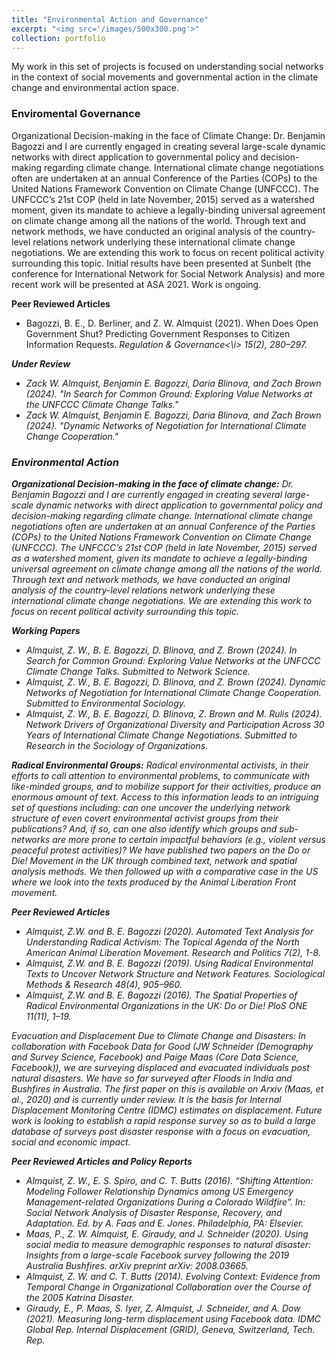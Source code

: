 ```yaml
---
title: "Environmental Action and Governance"
excerpt: "<img src='/images/500x300.png'>"
collection: portfolio
---
```


My work in this set of projects is focused on understanding social networks in the context of social movements and governmental action in the climate change and environmental action space. 

### Enviromental Governance

Organizational Decision-making in the face of Climate Change: Dr. Benjamin Bagozzi and I are currently engaged in creating several large-scale dynamic networks with direct application to governmental policy and decision-making regarding climate change. International climate change negotiations often are undertaken at an annual Conference of the Parties (COPs) to the United Nations Framework Convention on Climate Change (UNFCCC). The UNFCCC’s 21st COP (held in late November, 2015) served as a watershed moment, given its mandate to achieve a legally-binding universal agreement on climate change among all the nations of the world. Through text and network methods, we have conducted an original analysis of the country-level relations network underlying these international climate change negotiations. We are extending this work to focus on recent political activity surrounding this topic. Initial results have been presented at Sunbelt (the conference for International Network for Social Network Analysis) and more recent work will be presented at ASA 2021. Work is ongoing.

<b>Peer Reviewed Articles</b>

* Bagozzi, B. E., D. Berliner, and Z. W. Almquist (2021). When Does Open Government Shut? Predicting Government Responses to Citizen Information Requests. <i>Regulation & Governance<\i> 15(2), 280–297.

<b>Under Review</b>

* Zack W. Almquist, Benjamin E. Bagozzi, Daria Blinova, and Zach Brown (2024). "In Search for Common Ground: Exploring Value Networks at the UNFCCC Climate Change Talks."
* Zack W. Almquist, Benjamin E. Bagozzi, Daria Blinova, and Zach Brown (2024). "Dynamic Networks of Negotiation for International Climate Change
Cooperation."


### Environmental Action

<b>Organizational Decision-making in the face of climate change:</b> Dr. Benjamin Bagozzi and I are currently engaged in creating several large-scale dynamic networks with direct application to governmental policy and decision-making regarding climate change. International climate change negotiations often are undertaken at an annual Conference of the Parties (COPs) to the United Nations Framework Convention on Climate Change (UNFCCC). The UNFCCC’s 21st COP (held in late November, 2015) served as a watershed moment, given its mandate to achieve a legally-binding universal agreement on climate change among all the nations of the world. Through text and network methods, we have conducted an original analysis of the country-level relations network underlying these international climate change negotiations. We are extending this work to focus on recent political activity surrounding this topic.

<b>Working Papers</b>

* Almquist, Z. W., B. E. Bagozzi, D. Blinova, and Z. Brown (2024). In Search for Common Ground: Exploring
Value Networks at the UNFCCC Climate Change Talks. Submitted to Network Science.
* Almquist, Z. W., B. E. Bagozzi, D. Blinova, and Z. Brown (2024). Dynamic Networks of Negotiation for International Climate Change Cooperation. Submitted to Environmental Sociology.
* Almquist, Z. W., B. E. Bagozzi, D. Blinova, Z. Brown and M. Rulis (2024). Network Drivers of Organizational Diversity and Participation Across 30 Years of International Climate Change Negotiations. Submitted to Research in the Sociology of Organizations.


<b>Radical Environmental Groups:</b> Radical environmental activists, in their efforts to call attention to environmental problems, to communicate with like-minded groups, and to mobilize support for their activities, produce an enormous amount of text. Access to this information leads to an intriguing set of questions including: can one uncover the underlying network structure of even covert environmental activist groups from their publications? And, if so, can one also identify which groups and sub-networks are more prone to certain impactful behaviors (e.g., violent versus peaceful protest activities)? We have published two papers on the Do or Die! Movement in the UK through combined text, network and spatial analysis methods. We then followed up with a comparative case in the US where we look into the texts produced by the Animal Liberation Front  movement.

<b>Peer Reviewed Articles</b>

* Almquist, Z.W. and B. E. Bagozzi (2020). Automated Text Analysis for Understanding Radical Activism: The Topical Agenda of the North American Animal Liberation Movement. <i>Research and Politics</i> 7(2), 1-8.
* Almquist, Z.W. and B. E. Bagozzi (2019). Using Radical Environmental Texts to Uncover Network Structure and Network Features. <i>Sociological Methods & Research</i> 48(4), 905–960.
* Almquist, Z.W. and B. E. Bagozzi (2016). The Spatial Properties of Radical Environmental Organizations in the UK: Do or Die! <i>PloS ONE</i> 11(11), 1–19.


*Evacuation and Displacement Due to Climate Change and Disasters:* In collaboration with Facebook Data for Good (JW Schneider (Demography and Survey Science, Facebook) and Paige Maas (Core Data Science, Facebook)), we  are surveying displaced and evacuated individuals post natural disasters. We have so far surveyed after Floods in India and Bushfires in Australia. The first paper on this is available on Arxiv (Maas, et al., 2020) and is currently under review. It is the basis for Internal Displacement Monitoring Centre (IDMC) estimates on displacement. Future work is looking to establish a rapid response survey so as to build a large database of surveys post disaster response with a focus on evacuation, social and economic impact.

<b>Peer Reviewed Articles and Policy Reports</b>

* Almquist, Z. W., E. S. Spiro, and C. T. Butts (2016). “Shifting Attention: Modeling Follower Relationship Dynamics among US Emergency Management-related Organizations During a Colorado Wildfire”. In: Social Network Analysis of Disaster Response, Recovery, and Adaptation. Ed. by A. Faas and E. Jones. Philadelphia,
PA: Elsevier.
* Maas, P., Z. W. Almquist, E. Giraudy, and J. Schneider (2020). Using social media to measure demographic responses to natural disaster: Insights from a large-scale Facebook survey following the 2019 Australia
Bushfires. arXiv preprint arXiv: 2008.03665.
* Almquist, Z. W. and C. T. Butts (2014). Evolving Context: Evidence from Temporal Change in Organizational Collaboration over the Course of the 2005 Katrina Disaster.
* Giraudy, E., P. Maas, S. Iyer, Z. Almquist, J. Schneider, and A. Dow (2021). Measuring long-term displacement using Facebook data. IDMC Global Rep. Internal Displacement (GRID), Geneva, Switzerland, Tech. Rep.


